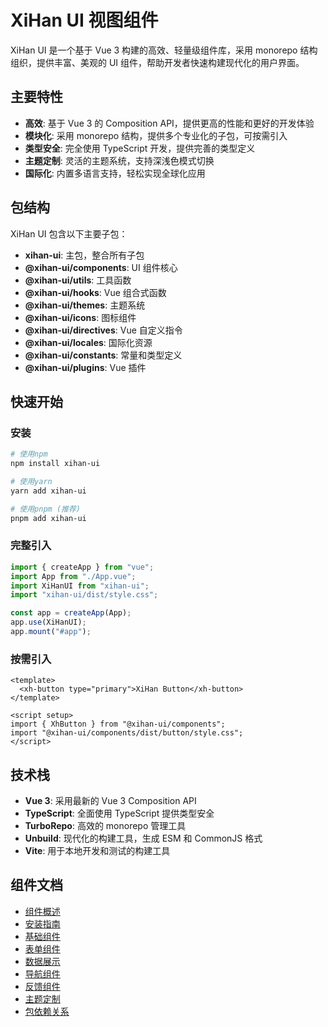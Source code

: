 # XiHan UI 视图组件

XiHan UI 是一个基于 Vue 3 构建的高效、轻量级组件库，采用 monorepo 结构组织，提供丰富、美观的 UI 组件，帮助开发者快速构建现代化的用户界面。

## 主要特性

- **高效**: 基于 Vue 3 的 Composition API，提供更高的性能和更好的开发体验
- **模块化**: 采用 monorepo 结构，提供多个专业化的子包，可按需引入
- **类型安全**: 完全使用 TypeScript 开发，提供完善的类型定义
- **主题定制**: 灵活的主题系统，支持深浅色模式切换
- **国际化**: 内置多语言支持，轻松实现全球化应用

## 包结构

XiHan UI 包含以下主要子包：

- **xihan-ui**: 主包，整合所有子包
- **@xihan-ui/components**: UI 组件核心
- **@xihan-ui/utils**: 工具函数
- **@xihan-ui/hooks**: Vue 组合式函数
- **@xihan-ui/themes**: 主题系统
- **@xihan-ui/icons**: 图标组件
- **@xihan-ui/directives**: Vue 自定义指令
- **@xihan-ui/locales**: 国际化资源
- **@xihan-ui/constants**: 常量和类型定义
- **@xihan-ui/plugins**: Vue 插件

## 快速开始

### 安装

```bash
# 使用npm
npm install xihan-ui

# 使用yarn
yarn add xihan-ui

# 使用pnpm (推荐)
pnpm add xihan-ui
```

### 完整引入

```js
import { createApp } from "vue";
import App from "./App.vue";
import XiHanUI from "xihan-ui";
import "xihan-ui/dist/style.css";

const app = createApp(App);
app.use(XiHanUI);
app.mount("#app");
```

### 按需引入

```vue
<template>
  <xh-button type="primary">XiHan Button</xh-button>
</template>

<script setup>
import { XhButton } from "@xihan-ui/components";
import "@xihan-ui/components/dist/button/style.css";
</script>
```

## 技术栈

- **Vue 3**: 采用最新的 Vue 3 Composition API
- **TypeScript**: 全面使用 TypeScript 提供类型安全
- **TurboRepo**: 高效的 monorepo 管理工具
- **Unbuild**: 现代化的构建工具，生成 ESM 和 CommonJS 格式
- **Vite**: 用于本地开发和测试的构建工具

## 组件文档

- [组件概述](./overview)
- [安装指南](./installation)
- [基础组件](./basic)
- [表单组件](./form)
- [数据展示](./data-display)
- [导航组件](./navigation)
- [反馈组件](./feedback)
- [主题定制](./theming)
- [包依赖关系](./npm-package-dependency)
